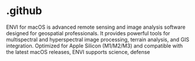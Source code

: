 # .github
ENVI for macOS is advanced remote sensing and image analysis software designed for geospatial professionals. It provides powerful tools for multispectral and hyperspectral image processing, terrain analysis, and GIS integration. Optimized for Apple Silicon (M1/M2/M3) and compatible with the latest macOS releases, ENVI supports science, defense
